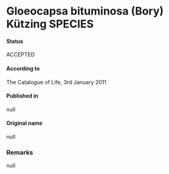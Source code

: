 # Gloeocapsa bituminosa (Bory) Kützing SPECIES

#### Status
ACCEPTED

#### According to
The Catalogue of Life, 3rd January 2011

#### Published in
null

#### Original name
null

### Remarks
null